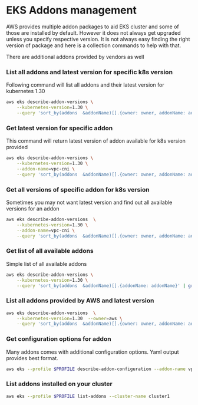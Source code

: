 # EKS Addons management
AWS provides multiple addon packages to aid EKS cluster and some of those are installed by default. However it does not always get upgraded unless you specify respective version. It is not always easy finding the right version of package and here is a collection commands to help with that.

There are additional addons provided by vendors as well

### List all addons and latest version for specific k8s version
Following command will list all addons and their latest version for kubernetes 1.30
```bash
aws eks describe-addon-versions \
    --kubernetes-version=1.30 \
    --query 'sort_by(addons  &addonName)[].{owner: owner, addonName: addonName, type: type, Version: addonVersions[0].addonVersion }'
```
### Get latest version for specific addon
This command will return latest version of addon available for k8s version provided
```bash
aws eks describe-addon-versions \
    --kubernetes-version=1.30 \
    --addon-name=vpc-cni \
    --query 'sort_by(addons  &addonName)[].{owner: owner, addonName: addonName, type: type, Version: addonVersions[0].addonVersion }'
```
### Get all versions of specific addon for k8s version
Sometimes you may not want latest version and find out all available versions for an addon
```bash
aws eks describe-addon-versions  \
    --kubernetes-version=1.30 \
    --addon-name=vpc-cni \
    --query 'sort_by(addons  &addonName)[].{owner: owner, addonName: addonName, type: type, Version: addonVersions[].addonVersion }'
```
### Get list of all available addons
Simple list of all available addons
```bash
aws eks describe-addon-versions \
    --kubernetes-version=1.30 \
    --query 'sort_by(addons  &addonName)[].{addonName: addonName}' | grep addonName | awk -F: '{ print $2}'
```
### List all addons provided by AWS and latest version
```bash
aws eks describe-addon-versions  \
    --kubernetes-version=1.30  --owner=aws \
    --query 'sort_by(addons  &addonName)[].{owner: owner, addonName: addonName, type: type, Version: addonVersions[0].addonVersion }'
```
### Get configuration options for addon
Many addons comes with additional configuration options. Yaml output provides best format.
```bash
aws eks --profile $PROFILE describe-addon-configuration --addon-name vpc-cni --addon-version v1.15.5-eksbuild.1 --output yaml 
```
### List addons installed on your cluster
```bash
aws eks --profile $PROFILE list-addons --cluster-name cluster1
```